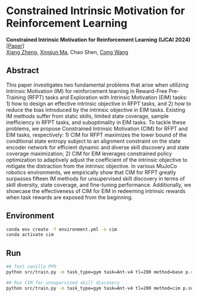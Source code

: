 # Constrained Intrinsic Motivation for Reinforcement Learning

**Constrained Intrinsic Motivation for Reinforcement Learning (IJCAI 2024)** \[[Paper](https://arxiv.org/pdf/2407.09247)\]  
[Xiang Zheng](https://x-zheng16.github.io), [Xingjun Ma](http://xingjunma.com), Chao Shen, [Cong Wang](https://www.cs.cityu.edu.hk/~congwang/)

## Abstract

This paper investigates two fundamental problems that arise when utilizing Intrinsic Motivation (IM) for reinforcement learning in Reward-Free Pre-Training (RFPT) tasks and Exploration with Intrinsic Motivation (EIM) tasks: 1) how to design an effective intrinsic objective in RFPT tasks, and 2) how to reduce the bias introduced by the intrinsic objective in EIM tasks. Existing IM methods suffer from static skills, limited state coverage, sample inefficiency in RFPT tasks, and suboptimality in EIM tasks. To tackle these problems, we propose Constrained Intrinsic Motivation (CIM) for RFPT and EIM tasks, respectively: 1) CIM for RFPT maximizes the lower bound of the conditional state entropy subject to an alignment constraint on the state encoder network for efficient dynamic and diverse skill discovery and state coverage maximization; 2) CIM for EIM leverages constrained policy optimization to adaptively adjust the coefficient of the intrinsic objective to mitigate the distraction from the intrinsic objective. In various MuJoCo robotics environments, we empirically show that CIM for RFPT greatly surpasses fifteen IM methods for unsupervised skill discovery in terms of skill diversity, state coverage, and fine-tuning performance. Additionally, we showcase the effectiveness of CIM for EIM in redeeming intrinsic rewards when task rewards are exposed from the beginning.

## Environment

```bash
conda env create -f environment.yml -n cim
conda activate cim
```

## Run

```bash
## Test vanilla PPO
python src/train.py -m task_type=gym task=Ant-v4 tl=200 method=base p.rf_rate=0

## Run CIM for unsupervised skill discovery
python src/train.py -m task_type=gym task=Ant-v4 tl=200 method=cim p.sd=2 p.ro=1 c.tt=2a7 c.spc="512*64"
```
